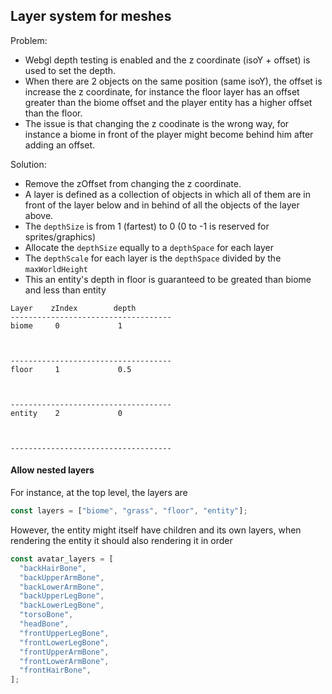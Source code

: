 ## Layer system for meshes

Problem:

- Webgl depth testing is enabled and the z coordinate (isoY + offset) is used to set the depth.
- When there are 2 objects on the same position (same isoY), the offset is increase the z coordinate, for instance the floor layer has an offset greater than the biome offset and the player entity has a higher offset than the floor.
- The issue is that changing the z coodinate is the wrong way, for instance a biome in front of the player might become behind him after adding an offset.

Solution:

- Remove the zOffset from changing the z coordinate.
- A layer is defined as a collection of objects in which all of them are in front of the layer below and in behind of all the objects of the layer above.
- The `depthSize` is from 1 (fartest) to 0 (0 to -1 is reserved for sprites/graphics)
- Allocate the `depthSize` equally to a `depthSpace` for each layer
- The `depthScale` for each layer is the `depthSpace` divided by the `maxWorldHeight`
- This an entity's depth in floor is guaranteed to be greated than biome and less than entity

```
Layer    zIndex        depth
------------------------------------
biome     0             1



------------------------------------
floor     1             0.5



------------------------------------
entity    2             0



------------------------------------
```

#### Allow nested layers

For instance, at the top level, the layers are

```ts
const layers = ["biome", "grass", "floor", "entity"];
```

However, the entity might itself have children and its own layers, when rendering the entity it should also rendering it in order

```ts
const avatar_layers = [
  "backHairBone",
  "backUpperArmBone",
  "backLowerArmBone",
  "backUpperLegBone",
  "backLowerLegBone",
  "torsoBone",
  "headBone",
  "frontUpperLegBone",
  "frontLowerLegBone",
  "frontUpperArmBone",
  "frontLowerArmBone",
  "frontHairBone",
];
```
